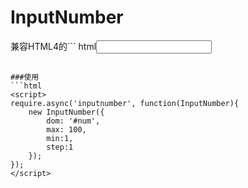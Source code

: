 InputNumber
================

兼容HTML4的```
html<input type='number'/>
```组件

###使用
```html
<script>
require.async('inputnumber', function(InputNumber){
	new InputNumber({
		dom: '#num',
		max: 100,
		min:1,
		step:1
	});
});
</script>
```
